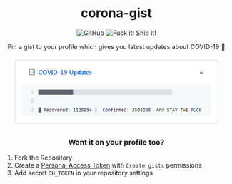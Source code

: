 <h1 align="center">corona-gist</h1>

<p align="center">
  <a href="https://github.com/SagnikPradhan/corona-gist/actions>"<img alt="GitHub Workflow Status" src="https://img.shields.io/github/workflow/status/sagnikpradhan/corona-gist/Update Job?style=for-the-badge"></a>
  <img alt="GitHub" src="https://img.shields.io/github/license/sagnikpradhan/corona-gist?style=for-the-badge">
  <img alt="Fuck it! Ship it!" src="https://img.shields.io/badge/FUCK%20IT-SHIP%20IT-blueviolet?style=for-the-badge">
</p>

<p align="center">Pin a gist to your profile which gives you latest updates about COVID-19 🦠</p>
<p align="center"><a href="https://gist.github.com/SagnikPradhan/f17a826743eabec7a130460108d25e23"><img src="./Screenshot.PNG" alt="screenshot" /></a></p>

<h3 align="center">Want it on your profile too?</h3>

1. Fork the Repository
2. Create a [Personal Access Token](https://github.com/settings/tokens) with `Create gists` permissions
3. Add secret `GH_TOKEN` in your repository settings
